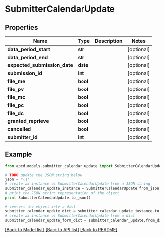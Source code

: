 # SubmitterCalendarUpdate


## Properties

Name | Type | Description | Notes
------------ | ------------- | ------------- | -------------
**data_period_start** | **str** |  | [optional] 
**data_period_end** | **str** |  | [optional] 
**expected_submission_date** | **date** |  | [optional] 
**submission_id** | **int** |  | [optional] 
**file_me** | **bool** |  | [optional] 
**file_pv** | **bool** |  | [optional] 
**file_mc** | **bool** |  | [optional] 
**file_pc** | **bool** |  | [optional] 
**file_dc** | **bool** |  | [optional] 
**granted_reprieve** | **bool** |  | [optional] 
**cancelled** | **bool** |  | [optional] 
**submitter_id** | **int** |  | [optional] 

## Example

```python
from apcd.models.submitter_calendar_update import SubmitterCalendarUpdate

# TODO update the JSON string below
json = "{}"
# create an instance of SubmitterCalendarUpdate from a JSON string
submitter_calendar_update_instance = SubmitterCalendarUpdate.from_json(json)
# print the JSON string representation of the object
print SubmitterCalendarUpdate.to_json()

# convert the object into a dict
submitter_calendar_update_dict = submitter_calendar_update_instance.to_dict()
# create an instance of SubmitterCalendarUpdate from a dict
submitter_calendar_update_form_dict = submitter_calendar_update.from_dict(submitter_calendar_update_dict)
```
[[Back to Model list]](../README.md#documentation-for-models) [[Back to API list]](../README.md#documentation-for-api-endpoints) [[Back to README]](../README.md)


